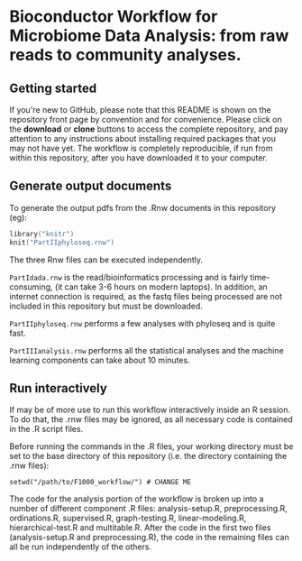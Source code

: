 

# Bioconductor Workflow for Microbiome Data Analysis: from raw reads to community analyses.

## Getting started

If you're new to GitHub, please note that this README is shown on the repository front page by convention and for convenience.
Please click on the **download** or **clone** buttons to access the complete repository, 
and pay attention to any instructions about installing required packages that you may not have yet.
The workflow is completely reproducible, if run from within this repository, after you have downloaded it to your computer.

## Generate output documents

To generate the output pdfs from the .Rnw documents in this repository (eg):

```S
library("knitr")
knit("PartIIphyloseq.rnw")
```

The three Rnw files can be executed independently. 

`PartIdada.rnw` is the read/bioinformatics processing and is fairly time-consuming, (it can take 3-6 hours on modern laptops). In addition, an internet connection is required, as the fastq files being processed are not included in this repository but must be downloaded.


`PartIIphyloseq.rnw` performs a few analyses with phyloseq and is quite fast.

`PartIIIanalysis.rnw` performs all the statistical analyses and the machine learning components can take about 10
minutes.


## Run interactively

If may be of more use to run this workflow interactively inside an R session. To do that, the .rnw files may be ignored, as all necessary code is contained in the .R script files.

Before running the commands in the .R files, your working directory must be set to the base directory of this repository (i.e. the directory containing the .rnw files):

```
setwd("/path/to/F1000_workflow/") # CHANGE ME
```

The code for the analysis portion of the workflow is broken up into a number of different component .R files: analysis-setup.R, preprocessing.R, ordinations.R, supervised.R, graph-testing.R, linear-modeling.R, hierarchical-test.R and multitable.R. After the code in the first two files (analysis-setup.R and preprocessing.R), the code in the remaining files can all be run independently of the others.
